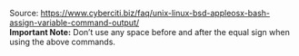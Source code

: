 Source:
<https://www.cyberciti.biz/faq/unix-linux-bsd-appleosx-bash-assign-variable-command-output/>\
**Important Note:** Don’t use any space before and after the equal sign when using the above commands.

 

